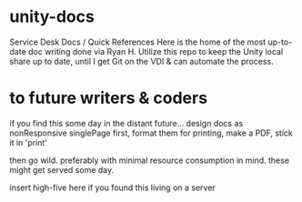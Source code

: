 # unity-docs
Service Desk Docs / Quick References
Here is the home of the most up-to-date doc writing done via Ryan H.
Utilize this repo to keep the Unity local share up to date, until I get Git on the VDI & can automate the process.

# to future writers & coders
if you find this some day in the distant future...
design docs as nonResponsive singlePage first, format them for printing, make a PDF, stick it in 'print'

then go wild. preferably with minimal resource consumption in mind. these might get served some day.







insert high-five here if you found this living on a server